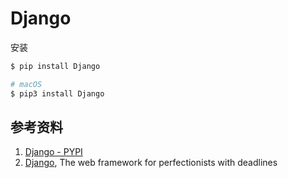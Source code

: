 # Django

安装

```sh
$ pip install Django

# macOS
$ pip3 install Django
```

## 参考资料

1. [Django - PYPI][1]
1. [Django][2], The web framework for perfectionists with deadlines

[1]: https://pypi.org/project/Django/ "Django - PYPI"
[2]: https://www.djangoproject.com/ "Django"